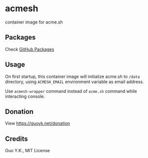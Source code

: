 # acmesh

container image for acme.sh

## Packages

Check [GitHub Packages](https://github.com/guoyk93/acmesh/pkgs/container/acmesh)

## Usage

On first startup, this container image will initialize acme.sh to `/data` directory, using `ACMESH_EMAIL` environment variable as email address.

Use `acmesh-wrapper` command instead of `acme.sh` command while interacting console.

## Donation

View <https://guoyk.net/donation>

## Credits

Guo Y.K., MIT License
